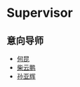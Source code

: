 # Supervisor


## 意向导师
- [何昆](http://info.ruc.edu.cn/jsky/szdw/ajxjgcx/jsjkxyjsx1/fjs2/ba47055daaf8425cb6fc42fee12667e5.htm)
- [柴云鹏](http://info.ruc.edu.cn/jsky/szdw/ajxjgcx/jsjkxyjsx1/js2/06f9baa19a6b43a9897c773886be5702.htm)
- [孙亚辉](http://info.ruc.edu.cn/jsky/szdw/ajxjgcx/jsjkxyjsx1/fjs2/f62321ff5ba948389f9c7493ccef6950.htm)